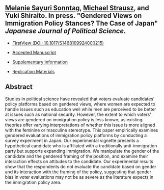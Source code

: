 ## [Melanie Sayuri Sonntag](https://melaniedominguez.com/), [Michael Strausz](https://www.michaelstrausz.com/), and Yuki Shiraito. In press. "Gendered Views on Immigration Policy Stances? The Case of Japan" _Japanese Journal of Political Science_.

- [FirstView (DOI: 10.1017/S1468109924000215)](https://doi.org/10.1017/S1468109924000215)

- [Accepted Manuscript](../files/gndrimgr.pdf)

- [Supplementary Information](../files/gndrimgr_si.pdf)

- [Replication Materials](https://doi.org/10.7910/DVN/LGBONY)

## Abstract
Studies in political science have revealed that voters evaluate candidates' policy platforms based on gendered views, where women are expected to handle issues such as education well while men are perceived to be better at issues such as national security.
However, the extent to which voters' views are gendered on immigration policy is less known, as existing theories offer varying interpretations of whether this issue is more aligned with the feminine or masculine stereotype.
This paper empirically examines gendered evaluations of immigration policy platforms by conducting a survey experiment in Japan.
Our experimental vignette presents a hypothetical candidate who is affiliated with a traditionally anti-immigration party but supports expanding immigration.
We manipulate the gender of the candidate and the gendered framing of the position, and examine their interaction effects on attitudes to the candidate.
Our experimental results show that the respondents do not evaluate the candidate based on gender and its interaction with the framing of the policy, suggesting that gender bias in voter evaluations may not be as severe as the literature expects in the immigration policy area.
